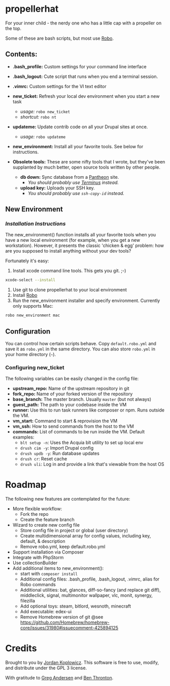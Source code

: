 # propellerhat
For your inner child - the nerdy one who has a little cap with a propeller on the top.

Some of these are bash scripts, but most use [Robo](https://robo.il).

## Contents:
- **.bash_profile:** Custom settings for your command line interface
- **.bash_logout:** Cute script that runs when you end a terminal session.
- **.vimrc:** Custom settings for the VI text editor
- **new_ticket:** Refresh your local dev environment when you start a new task
  - *usage:* `robo new_ticket`
  - *shortcut:* `robo nt`
- **updateme:** Update contrib code on all your Drupal sites at once.
  - *usage:* `robo updateme`
- **new_environment:** Install all your favorite tools.  See below for instructions.
  
- **Obsolete tools:** These are some nifty tools that I wrote, but they've been supplanted by much better, open source tools written by other people.
    - **db down:** Sync database from a [Pantheon](https://pantheon.io) site.
      - *You should probably use [Terminus](https://github.com/pantheon-systems/terminus) instead.*
    - **upload key:** Uploads your SSH key.
      - *You should probably use `ssh-copy-id` instead.*
      
## New Environment
### *Installation Instructions*
The new_environment() function installs all your favorite tools when you have a new local environment (for example, when you get a new workstation).  However, it presents the classic 'chicken & egg' problem: how are you supposed to install anything without your dev tools?

Fortunately it's easy:
1. Install xcode command line tools.  This gets you git.  ;-)
```bash
xcode-select --install
```
1. Use git to clone propellerhat to your local environment
1. Install [Robo](https://robo.li/)
1. Run the new_environment installer and specify environment.  Currently only supports Mac:
```bash
robo new_environment mac
```

## Configuration
You can control how certain scripts behave.  Copy `default.robo.yml` and save it as `robo.yml` in the same directory.  You can also store `robo.yml` in your home directory (`~`).

### Configuring new_ticket
The following variables can be easily changed in the config file:
- **upstream_repo:** Name of the upstream repository in git
- **fork_repo:** Name of your forked version of the repository
- **base_branch:** The master branch.  Usually `master` (but not always)
- **guest_path:** The path to your codebase inside the VM
- **runner:** Use this to run task runners like composer or npm.  Runs outside the VM.
- **vm_start:** Command to start & reprovision the VM
- **vm_ssh:** How to send commands from the host to the VM
- **commands:** List of commands to be run inside the VM.  Default examples:
  - `blt setup -n`: Uses the Acquia blt utility to set up local env
  - `drush cim -y`: Import Drupal config
  - `drush updb -y`: Run database updates
  - `drush cr`: Reset cache
  - `drush uli`: Log in and provide a link that's viewable from the host OS
  
# Roadmap
The following new features are contemplated for the future:
- More flexible workflow:
  - Fork the repo
  - Create the feature branch
- Wizard to create new config file
  - Store config file in project or global (user directory)
  - Create multidimensional array for config values, including key, default, & description
  - Remove robo.yml, keep default.robo.yml
- Support installation via Composer
- Integrate with PhpStorm
- Use collectionBuilder
- Add additional items to new_environment():
  - start with `composer install`
  - Additional config files: .bash_profile, .bash_logout, .vimrc, alias for Robo commands
  - Additional utilities: bat, glances, diff-so-fancy (and replace git diff), middleclick, signal, multimonitor wallpaper, vlc, monit, synergy, filezilla
  - Add optional toys: steam, bitlord, wesnoth, minecraft
  - Add executable: edex-ui
  - Remove Homebrew version of git
    @see https://github.com/Homebrew/homebrew-core/issues/31980#issuecomment-425894125
  
  
# Credits

Brought to you by [Jordan Koplowicz](http://koplowiczandsons.com).  This software is free to use, modify, and distribute under the GPL 3 license.

With gratitude to [Greg Andersen](https://github.com/g1a/starter) and [Ben Thronton](https://git.businesswire.com/projects/HQ/repos/hq-tools/browse/dev/reset-dev).